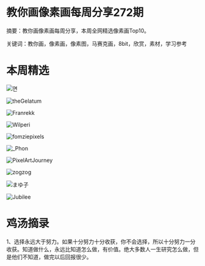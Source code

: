 # 教你画像素画每周分享272期


  摘要：教你画像素画每周分享，本周全网精选像素画Top10。

  关键词：教你画，像素画，像素图，马赛克画，8bit，欣赏，素材，学习参考

# 本周精选

![면](https://pbs.twimg.com/media/GFUmnP7aUAA2YCK?format=png&name=medium)

![theGelatum](https://pbs.twimg.com/media/GFYkAXibsAAfM7t?format=png&name=medium)

![Franrekk](https://pbs.twimg.com/media/GFWtBl1WUAAeRup?format=png&name=medium)

![Wilperi](https://pbs.twimg.com/media/GFaRf_MWgAAiQ4K?format=jpg&name=medium)

![fomziepixels](https://pbs.twimg.com/media/GFaDn0yXMAAk_UY?format=jpg&name=small)

![_Phon](https://pbs.twimg.com/media/GFZS9XgWkAAoYAc?format=png&name=medium)

![PixelArtJourney](https://pbs.twimg.com/media/GFWiXJ8XoAA2Btf?format=png&name=medium)

![zogzog](https://pbs.twimg.com/media/GFWI-nkWIAAftGB?format=png&name=medium)

![まゆ子](https://pbs.twimg.com/media/GFTEqLxakAAbn62?format=jpg&name=medium)

![Jubilee](https://pbs.twimg.com/media/GFXuxfKacAA-OQJ?format=png&name=900x900)



# 鸡汤摘录

1、选择永远大于努力。如果十分努力十分收获，你不会选择，所以十分努力一分收获。知道做什么，永远比知道怎么做，有价值。绝大多数人一生研究怎么做，但是他们不知道，做完以后回报很少。